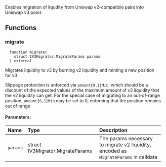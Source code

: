 Enables migration of liqudity from Uniswap v2-compatible pairs into Uniswap v3 pools

## Functions

### migrate

```solidity
  function migrate(
    struct IV3Migrator.MigrateParams params
  ) external
```

Migrates liquidity to v3 by burning v2 liquidity and minting a new position for v3

Slippage protection is enforced via `amount{0,1}Min`, which should be a discount of the expected values of
the maximum amount of v3 liquidity that the v2 liquidity can get. For the special case of migrating to an
out-of-range position, `amount{0,1}Min` may be set to 0, enforcing that the position remains out of range

#### Parameters:

| Name     | Type                             | Description                                                                          |
| :------- | :------------------------------- | :----------------------------------------------------------------------------------- |
| `params` | struct IV3Migrator.MigrateParams | The params necessary to migrate v2 liquidity, encoded as `MigrateParams` in calldata |
